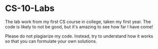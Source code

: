 # CS-10-Labs
The lab work from my first CS course in college, taken my first year. The code is likely to not be good, but it's amazing to see how far I have come!

Please do not plagiarize my code. Instead, try to understand how it works so that you can formulate your own solutions.
